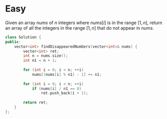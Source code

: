 # Easy

Given an array $nums$ of $n$ integers where $nums[i]$ is in the range $[1, n]$, return an array of all the integers in the range $[1, n]$ that do not appear in $nums$.

```cpp
class Solution {
public:
    vector<int> findDisappearedNumbers(vector<int>& nums) {
        vector<int> ret;
        int n = nums.size();
        int n1 = n + 1;
        
        for (int i = 0; i < n; ++i)
            nums[(nums[i] % n1) - 1] += n1;
        
        for (int i = 0; i < n; ++i)
            if (nums[i] / n1 == 0)
                ret.push_back(i + 1);
        
        return ret;
    }
};
```
